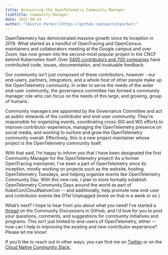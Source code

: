 ```yaml
---
title: Announcing the OpenTelemetry Community Manager
linkTitle: Community Manager
date: 2022-09-24
author: "[Austin Parker](https://github.com/austinlparker)"
---
```


OpenTelemetry has demonstrated massive growth since its inception in 2019. What started as a handful of OpenTracing and OpenCensus maintainers and collaborators meeting at the Google campus and over Zoom, has now grown into the second-most popular project in the CNCF behind Kubernetes itself. Over [5400 contributors and 700 companies](https://opentelemetry.devstats.cncf.io/d/74/contributions-chart?orgId=1&var-period=m&var-metric=contributions&var-repogroup_name=All&var-country_name=All&var-company_name=All&var-company=all&from=now-3y&to=now-2d) have contributed code, issues, documentation, and invaluable feedback. 

Our community isn’t just composed of these contributors, however - our end-users, partners, integrators, and a whole host of other people make up the OpenTelemetry community. In order to serve the needs of the wider end-user community, the governance committee has formed a community manager role who can focus on the needs of this large, and growing, group of humans.

Community managers are appointed by the Governance Committee and act as public stewards of the contributor and end-user community. They’re responsible for organizing events, coordinating cross-SIG and WG efforts to improve contributor experience, managing the OpenTelemetry presence on social media, and working to nurture and grow the OpenTelemetry community overall. Effectively, this is a new project maintainer whose project is the OpenTelemetry community itself.

With that said, I’m happy to inform you that I have been designated the first Community Manager for the OpenTelemetry project! As a former OpenTracing maintainer, I’ve been a part of OpenTelemetry since its inception, mostly working on projects such as the website, hosting OpenTelemetry Tuesdays, and helping organize events like OpenTelemetry Community Day. With this new role, I plan to more formally establish OpenTelemetry Community Days around the world as part of KubeCon/CloudNativeCon -- and additionally, help promote new end-user and contributor events like OTel Unplugged (more on that in a week or so.)

What’s next? I hope to hear from you about what you need! I’ve started a [thread](https://github.com/open-telemetry/community/discussions/1203) on the Community Discussions in GitHub, and I’d love for you to post your questions, comments, and suggestions for community initiatives and programs. This isn’t just limited to end-users of OpenTelemetry, either -- how can I help in improving the existing and new contributor experience? Please let me know! 

If you’d like to reach out in other ways, you can find me on [Twitter](https://twitter.com/@austinlparker) or on the [Cloud Native Community Slack.](https://cloud-native.slack.com/archives/CJFCJHG4Q)
